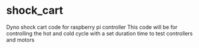 # shock_cart
Dyno shock cart code for raspberry pi controller
This code will be for controlling the hot and cold cycle with a set duration time to test controllers and motors
